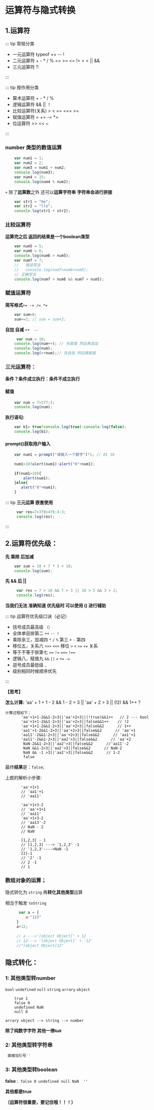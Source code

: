# 运算符与隐式转换

## 1.运算符

::: tip 常规分类

- 一元运算符 typeof  ++  --   ! 
- 二元运算符  + - * / %  ==  >= <= != > <  ||  && 
- 三元运算符   ?:

:::

::: tip 按作用分类

- 算术运算符  + - * / % 
- 逻辑运算符  && || ！
- 比较运算符(关系) > < ==  ===  >=  
- 赋值运算符  =  += -=  *=
- 位运算符  >> << ~  

:::

### number 类型的数值运算

```js
    var num1 = 1;
    var num2 = 2;
    var num3 = num1 + num2;
    console.log(num3);
    var num4 = 15;
    console.log(num4 % num2);
```

 `+` 除了**运算数**之外 还可以**运算字符串** **字符串会进行拼接**

```js
    var str1 = "He";
    var str2 = "llo";
    console.log(str1 + str2);
```

### 比较运算符 

**运算完之后 返回的结果是一个boolean类型**

```js
    var num5 = 5;
    var num6 = 6;
    console.log(num6 > num5);
    var num7 = 7;
    //   错误写法
    //   console.log(num7>num6>num5);
    // 正确写法
    console.log(num7 > num6 && num7 > num5);
```

### 赋值运算符

**简写格式**`+= -= /= *= `

```js
    var sum=0;
    sum+=2; // sum = sum+2;
```

**自加 自减**   `++  --`

```js
     var num = 10;
    console.log(num++); // 先赋值 然后再自加 
    console.log(num);
    console.log(++num);// 先自加 然后再赋值
```

### 三元运算符：

**条件？条件成立执行：条件不成立执行**

#### 赋值

```js
    var num = 7>3?7:3;
    console.log(num);
```

**执行语句:**

```js
    var b1= true?console.log(true):console.log(false);
    console.log(b1);
```

#### prompt()获取用户输入

```js
    var num1 = prompt("请输入一个数字")*1; // 01 10 
    
    num1>10?alert(num1):alert("0"+num1);
    
    if(num1>10){
        alert(num1);
    }else{
       alert("0"+num1);
    }
```

::: tip **三元运算 嵌套使用**

```js
     var res=7>3?8>4?8:4:3;
     console.log(res);
```

:::


## 2.运算符优先级：

**先 乘除 后加减**

```js 
    var sum = 10 + 7 * 3 + 10;
    console.log(sum);
```

**先 && 后 ||**

```js
     var res = 7 > 10 && 7 > 3 || 10 > 5 && 3 > 2;
     console.log(res);
```

**当我们无法 准确知道 优先级时 可以使用 () 进行辅助**

::: tip 运算符优先级口诀（必记）

- 括号成员最高级 `（）`
- 全体单目排第二 `++`  `--` `！`
- 乘除余三，加减四  `*` `/` `%` 第三  `+` `-` 第四
- 移位五，关系六  `>>>` `<<<` 移位    `>` `<` `>=` `<=`  关系
- 等于不等于排第七 `==` `!=` `===` `!==`
- 逻辑八，赋值九  `&&` `||`    `=` `+=` `-=`
- 逗号成员最低级 `,`
- 级别相同时候顺序优先

:::

**【思考】**

**怎么计算:** 'aa' + 1 + 1 - 2 && 1 - 2 > 3 || 'aa' + 2 > 3 || (!2) && 1++？

```
计算过程如下：
       'aa'+1+1-2&&1-2>3||'aa'+2>3||(!true)&&1++   // 2 --- bool
       'aa'+1+1-2&&1-2>3||'aa'+2>3||false&&1++    // !2
       'aa'+1+1-2&&1-2>3||'aa'+2>3||false&&2      // 1++
       'aa1'+1-2&&1-2>3||'aa'+2>3||false&&2      // 'aa'+1
       'aa11'-2&&1-2>3||'aa'+2>3||false&&2      // 'aa1'+1
       'aa11'-2&&1-2>3||'aa2'>3||false&&2      // 'aa'+2
        NaN-2&&1-2>3||'aa2'>3||false&&2      //'aa11'-2
        NaN &&1-2>3||'aa2'>3||false&&2      // NaN-2
        NaN && -1 >3||'aa2'>3||false&&2      // 1-2
        false
```

最终**结果**是：`false`;

上题的解析小步骤:

```
       'aa'+1+1
       // 'aa1'+1
       // 'aa11'

       'aa'+1+3-2
       // 'aa'+1+1
       // 'aa11'
       'aa'+1+3-2
       // 'aa13'-2
       // NaN - 2
       // NaN

       [1,2,3] - 1
       // [1,2,3] ---> '1,2,3' -1
       // '1,2,3'---->NaN -1
       [2]-1
       // '2' -1
       // 2 -1
       // 1
```


### 数组对象的运算；

隐式转化为 `string`  再**转化其他类型**运算

相当于触发 `toString `

```js
      var a = {
         a:"123"
     }
     a+12;
     
     // a --->'[object Object]' + 12
     // 12---> '[object Object]' + '12'
     //"[object Object]12"
```

## 隐式转化：

### 1: 其他类型转number

  `bool` `undefined` `null` `string`  `arrary` `object`

```
    true 1 
    false 0 
    undefined NaN 
    null 0
```
   `arrary object --> string --> number`

   **除了纯数字字符 其他一律`NaN`**

### 2: 其他类型转字符串

```js
 直接加引号''
```

### 3: 其他类型转boolean
   **false** :` false 0 undefined null NaN  ''`

   **其他都是true**

**（运算符很重要，要记住哦！！！）**
